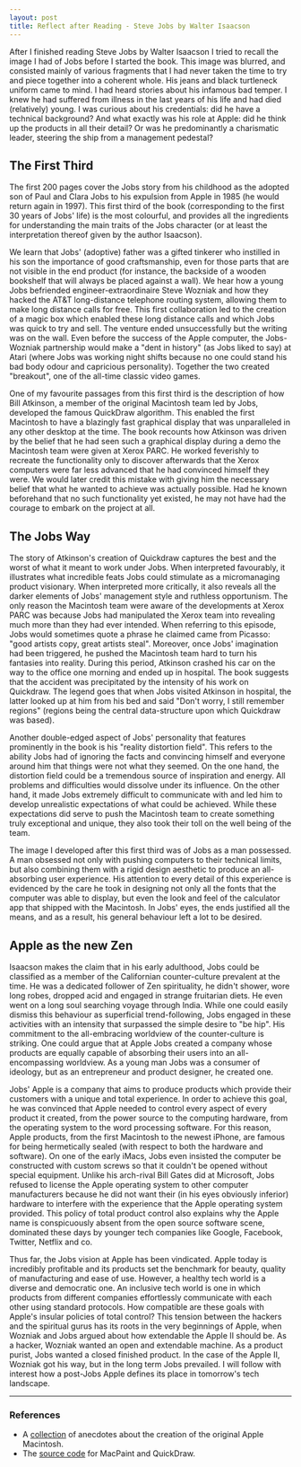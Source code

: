 ```yaml
---
layout: post
title: Reflect after Reading - Steve Jobs by Walter Isaacson
---
```

After I finished reading Steve Jobs by Walter Isaacson I tried to recall the image I had of Jobs before I started the book.  This image was blurred, and consisted mainly of various fragments that I had never taken the time to try and piece together into a coherent whole.  His jeans and black turtleneck uniform came to mind.  I had heard stories about his infamous bad temper.  I knew he had suffered from illness in the last years of his life and had died (relatively) young.  I was curious about his credentials: did he have a technical background? And what exactly was his role at Apple: did he think up the products in all their detail? Or was he predominantly a charismatic leader, steering the ship from a management pedestal?  

## The First Third

The first 200 pages cover the Jobs story from his childhood as the adopted son of Paul and Clara Jobs to his expulsion from Apple in 1985 (he would return again in 1997).  This first third of the book (corresponding to the first 30 years of Jobs' life) is the most colourful, and provides all the ingredients for understanding the main traits of the Jobs character (or at least the interpretation thereof given by the author Isaacson).  

We learn that Jobs' (adoptive) father was a gifted tinkerer who instilled in his son the importance of good craftsmanship, even for those parts that are not visible in the end product (for instance, the backside of a wooden bookshelf that will always be placed against a wall).  We hear how a young Jobs befriended engineer-extraordinaire Steve Wozniak and how they hacked the AT&T long-distance telephone routing system, allowing them to make long distance calls for free.  This first collaboration led to the creation of a magic box which enabled these long distance calls and which Jobs was quick to try and sell.  The venture ended unsuccessfully but the writing was on the wall.  Even before the success of the Apple computer, the Jobs-Wozniak partnership would make a "dent in history" (as Jobs liked to say) at Atari (where Jobs was working night shifts because no one could stand his bad body odour and capricious personality).  Together the two created "breakout", one of the all-time classic video games.  

One of my favourite passages from this first third is the description of how Bill Atkinson, a member of the original Macintosh team led by Jobs, developed the famous QuickDraw algorithm.  This enabled the first Macintosh to have a blazingly fast graphical display that was unparalleled in any other desktop at the time.  The book recounts how Atkinson was driven by the belief that he had seen such a graphical display during a demo the Macintosh team were given at Xerox PARC.  He worked feverishly to recreate the functionality only to discover afterwards that the Xerox computers were far less advanced that he had convinced himself they were.  We would later credit this mistake with giving him the necessary belief that what he wanted to achieve was actually possible.  Had he known beforehand that no such functionality yet existed, he may not have had the courage to embark on the project at all.  

## The Jobs Way

The story of Atkinson's creation of Quickdraw captures the best and the worst of what it meant to work under Jobs.  When interpreted favourably, it illustrates what incredible feats Jobs could stimulate as a micromanaging product visionary.  When interpreted more critically, it also reveals all the darker elements of Jobs' management style and ruthless opportunism.  The only reason the Macintosh team were aware of the developments at Xerox PARC was because Jobs had manipulated the Xerox team into revealing much more than they had ever intended.  When referring to this episode, Jobs would sometimes quote a phrase he claimed came from Picasso: "good artists copy, great artists steal".  Moreover, once Jobs' imagination had been triggered, he pushed the Macintosh team hard to turn his fantasies into reality.  During this period, Atkinson crashed his car on the way to the office one morning and ended up in hospital.  The book suggests that the accident was precipitated by the intensity of his work on Quickdraw.  The legend goes that when Jobs visited Atkinson in hospital, the latter looked up at him from his bed and said "Don't worry, I still remember regions" (regions being the central data-structure upon which Quickdraw was based).  

Another double-edged aspect of Jobs' personality that features prominently in the book is his "reality distortion field".  This refers to the ability Jobs had of ignoring the facts and convincing himself and everyone around him that things were not what they seemed.  On the one hand, the distortion field could be a tremendous source of inspiration and energy.  All problems and difficulties would dissolve under its influence.  On the other hand, it made Jobs extremely difficult to communicate with and led him to develop unrealistic expectations of what could be achieved.  While these expectations did serve to push the Macintosh team to create something truly exceptional and unique, they also took their toll on the well being of the team.  

The image I developed after this first third was of Jobs as a man possessed.  A man obsessed not only with pushing computers to their technical limits, but also combining them with a rigid design aesthetic to produce an all-absorbing user experience.  His attention to every detail of this experience is evidenced by the care he took in designing not only all the fonts that the computer was able to display, but even the look and feel of the calculator app that shipped with the Macintosh.  In Jobs' eyes, the ends justified all the means, and as a result, his general behaviour left a lot to be desired.         

## Apple as the new Zen

Isaacson makes the claim that in his early adulthood, Jobs could be classified as a member of the Californian counter-culture prevalent at the time.  He was a dedicated follower of Zen spirituality, he didn't shower, wore long robes, dropped acid and engaged in strange fruitarian diets.  He even went on a long soul searching voyage through India.  While one could easily dismiss this behaviour as superficial trend-following, Jobs engaged in these activities with an intensity that surpassed the simple desire to "be hip".  His commitment to the all-embracing worldview of the counter-culture is striking.  One could argue that at Apple Jobs created a company whose products are equally capable of absorbing their users into an all-encompassing worldview.  As a young man Jobs was a consumer of ideology, but as an entrepreneur and product designer, he created one.

Jobs' Apple is a company that aims to produce products which provide their customers with a unique and total experience.  In order to achieve this goal, he was convinced that Apple needed to control every aspect of every product it created, from the power source to the computing hardware, from the operating system to the word processing software.  For this reason, Apple products, from the first Macintosh to the newest iPhone, are famous for being hermetically sealed (with respect to both the hardware and software).  On one of the early iMacs, Jobs even insisted the computer be constructed with custom screws so that it couldn't be opened without special equipment.  Unlike his arch-rival Bill Gates did at Microsoft, Jobs refused to license the Apple operating system to other computer manufacturers because he did not want their (in his eyes obviously inferior) hardware to interfere with the experience that the Apple operating system provided.  This policy of total product control also explains why the Apple name is conspicuously absent from the open source software scene, dominated these days by younger tech companies like Google, Facebook, Twitter, Netflix and co. 

Thus far, the Jobs vision at Apple has been vindicated.  Apple today is incredibly profitable and its products set the benchmark for beauty, quality of manufacturing and ease of use.  However, a healthy tech world is a diverse and democratic one.  An inclusive tech world is one in which products from different companies effortlessly communicate with each other using standard protocols.  How compatible are these goals with Apple's insular policies of total control?  This tension between the hackers and the spiritual gurus has its roots in the very beginnings of Apple, when Wozniak and Jobs argued about how extendable the Apple II should be.  As a hacker, Wozniak wanted an open and extendable machine.  As a product purist, Jobs wanted a closed finished product.  In the case of the Apple II, Wozniak got his way, but in the long term Jobs prevailed.  I will follow with interest how a post-Jobs Apple defines its place in tomorrow's tech landscape.                    


* * *

### References
* A [collection](http://www.folklore.org/index.py) of anecdotes about the creation of the original Apple Macintosh.
* The [source code](http://www.computerhistory.org/atchm/macpaint-and-quickdraw-source-code/) for MacPaint and QuickDraw.